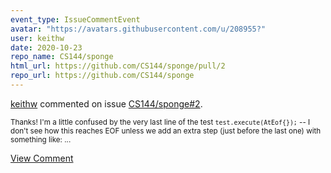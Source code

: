 ```yaml
---
event_type: IssueCommentEvent
avatar: "https://avatars.githubusercontent.com/u/208955?"
user: keithw
date: 2020-10-23
repo_name: CS144/sponge
html_url: https://github.com/CS144/sponge/pull/2
repo_url: https://github.com/CS144/sponge
---
```


<a href='https://github.com/keithw' target='_blank'>keithw</a> commented on issue <a href='https://github.com/CS144/sponge/pull/2' target='_blank'>CS144/sponge#2</a>.

<small>Thanks! I'm a little confused by the very last line of the test `test.execute(AtEof{});` -- I don't see how this reaches EOF unless we add an extra step (just before the last one) with something like:...</small>

<a href='https://github.com/CS144/sponge/pull/2' target='_blank'>View Comment</a>